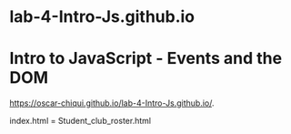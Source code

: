 # lab-4-Intro-Js.github.io
# Intro to JavaScript - Events and the DOM

https://oscar-chiqui.github.io/lab-4-Intro-Js.github.io/.

index.html = Student_club_roster.html

